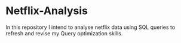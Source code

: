 # Netflix-Analysis
In this repository I intend to analyse netflix data using SQL queries to refresh and revise my Query optimization skills.
